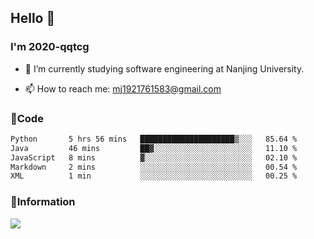 ## Hello 👋


### I'm 2020-qqtcg

- 🔭 I’m currently studying software engineering at Nanjing University. 
<!-- - 🌱 I’m currently learning MLsys and -->
<!-- - 👯 I’m looking to collaborate on ... -->
<!-- - 🤔 I’m looking for help with ... -->
<!-- - 💬 Ask me about ... -->
- 📫 How to reach me: mj1921761583@gmail.com
<!-- - 😄 Pronouns: ... -->
<!-- - ⚡ Fun fact: ... -->

### 🌱Code
<!--START_SECTION:waka-->

```txt
Python       5 hrs 56 mins   █████████████████████▒░░░   85.64 %
Java         46 mins         ██▓░░░░░░░░░░░░░░░░░░░░░░   11.10 %
JavaScript   8 mins          ▓░░░░░░░░░░░░░░░░░░░░░░░░   02.10 %
Markdown     2 mins          ░░░░░░░░░░░░░░░░░░░░░░░░░   00.54 %
XML          1 min           ░░░░░░░░░░░░░░░░░░░░░░░░░   00.25 %
```

<!--END_SECTION:waka-->

### 💬Information
![](https://github-readme-stats.vercel.app/api?username=2020-qqtcg&theme=buefy&hide_border=false)


<!-- <div align="center"> <img src="https://github-readme-activity-graph.vercel.app/graph?username=2020-qqtcg&theme=minimal" /> </div> -->


